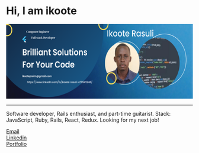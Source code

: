 <h1>Hi, I am ikoote</h1>

<img src="./Brilliant Solutions For Your Code.png" alt="">
<hr>

<p>Software developer, Rails enthusiast, and part-time guitarist. Stack: JavaScript, Ruby, Rails, React, Redux. Looking for my next job!</p>
<div>
<a href=""><link rel="stylesheet" href="ikootepreim@gmail.com">Email</a> 
</div>
<div>
<a href="https://www.linkedin.com/public-profile/settings?lipi=urn%3Ali%3Apage%3Ad_flagship3_profile_self_edit_contact-info%3Bz8CafrwYQmWbn19fG2ozYQ%3D%3D">Linkedin</a>
</div>
<div>
<a href="https://ikoote1.github.io/Portfolio-Setup/">Portfolio</a>
</div>
